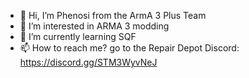 - 👋 Hi, I’m Phenosi from the ArmA 3 Plus Team
- 👀 I’m interested in ARMA 3 modding
- 🌱 I’m currently learning SQF
- 📫 How to reach me? go to the Repair Depot Discord: https://discord.gg/STM3WyvNeJ
<!---
Arma3-PlusTeam/Arma3-PlusTeam is a ✨ special ✨ repository because its `README.md` (this file) appears on your GitHub profile.
You can click the Preview link to take a look at your changes.
--->
